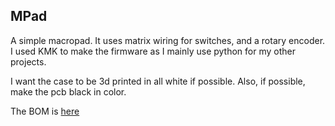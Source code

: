 ## MPad

A simple macropad. It uses matrix wiring for switches, and a rotary encoder. I used KMK to make the firmware as I mainly use python for my other projects.

I want the case to be 3d printed in all white if possible. Also, if possible, make the pcb black in color.

The BOM is [here](pcb/BOM.md)
